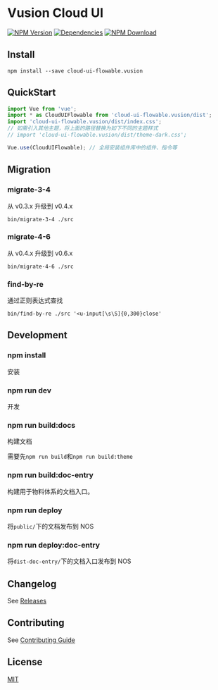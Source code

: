 # Vusion Cloud UI

[![NPM Version][npm-img]][npm-url]
[![Dependencies][david-img]][david-url]
[![NPM Download][download-img]][download-url]

[npm-img]: http://img.shields.io/npm/v/cloud-ui-flowable.vusion.svg?style=flat-square
[npm-url]: http://npmjs.org/package/cloud-ui-flowable.vusion
[david-img]: http://img.shields.io/david/vusion/cloud-ui-flowable.svg?style=flat-square
[david-url]: https://david-dm.org/vusion/cloud-ui-flowable
[download-img]: https://img.shields.io/npm/dm/cloud-ui-flowable.vusion.svg?style=flat-square
[download-url]: https://npmjs.org/package/cloud-ui-flowable.vusion

## Install
``` shell
npm install --save cloud-ui-flowable.vusion
```

## QuickStart

``` javascript
import Vue from 'vue';
import * as CloudUIFlowable from 'cloud-ui-flowable.vusion/dist';
import 'cloud-ui-flowable.vusion/dist/index.css';
// 如需引入其他主题，将上面的路径替换为如下不同的主题样式
// import 'cloud-ui-flowable.vusion/dist/theme-dark.css';

Vue.use(CloudUIFlowable); // 全局安装组件库中的组件、指令等
```

## Migration

### migrate-3-4

从 v0.3.x 升级到 v0.4.x

``` shell
bin/migrate-3-4 ./src
```

### migrate-4-6

从 v0.4.x 升级到 v0.6.x

``` shell
bin/migrate-4-6 ./src
```

### find-by-re

通过正则表达式查找

``` shell
bin/find-by-re ./src '<u-input[\s\S]{0,300}close'
```

## Development

### npm install

安装

### npm run dev

开发

### npm run build:docs

构建文档

需要先`npm run build`和`npm run build:theme`

### npm run build:doc-entry

构建用于物料体系的文档入口。

### npm run deploy

将`public/`下的文档发布到 NOS

### npm run deploy:doc-entry

将`dist-doc-entry/`下的文档入口发布到 NOS

## Changelog

See [Releases](https://github.com/vusion/cloud-ui-flowable/releases)

## Contributing

See [Contributing Guide](https://github.com/vusion/DOCUMENTATION/issues/8)

## License

[MIT](LICENSE)
